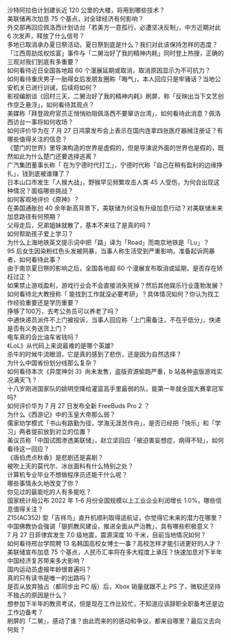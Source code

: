 沙特阿拉伯计划建长近 120 公里的大楼，将用到哪些技术？  
美联储再次加息 75 个基点，对全球经济有何影响？  
外交部再回应佩洛西计划访台「若美方一意孤行，必遭坚决反制」，中方近期对此 6 次发声，释放了什么信号？  
多地已取消承办夏日祭活动，夏日祭到底是什么？我们对此该保持怎样的态度？  
「江西周劼炫权炫富」事件与「二舅治好了我的精神内耗」同时登上热搜，正确的三观对我们到底有多重要？  
如何看待近日全国各地超 60 个漫展延期或取消，取消原因显示为不可抗力？  
如何看待重庆男子一胎得女后发朋友圈称「晦气」，本人回应只是牢骚话？当地公安机关已进行训诫，后续将如何？  
影视编剧谈《回村三天，二舅治好了我的精神内耗》刷屏，称「反映出当下文艺创作空乏悬浮」，如何看待其观点？  
美媒称「拜登政府官员正悄悄劝阻佩洛西不要窜访台湾」，如何看待此消息？佩洛西访台一事将如何收场？  
如何评价华为在 7 月 27 日鸿蒙发布会上表示在国内连拿四张医疗器械注册证？有哪些值得关注的信息？  
《楚门的世界》里导演构造的世界是虚假的，但是导演说外面的世界也是假的，既然如此为什么楚门还要选择逃离？  
广汽集团董事长称「 在为宁德时代打工」，宁德时代称「自己在稍有盈利的边缘挣扎」，钱到底被谁赚了？  
日本山口市发生「人猴大战」，野猴罕见频繁攻击人类  45 人受伤，为何会出现这种情况？面临哪些挑战？  
如何客观地评价《原神》？  
在美国通胀创 40 余年新高背景下，美联储为何没有升级加息行动？对美联储未来加息路径有何预期？  
父母走后，兄弟姐妹就散了，基本不来往了是真的吗？  
如何帮助孩子爱上学习？  
为什么上海地铁英文提示词中把「路」译为「Road」而南京地铁是「Lu」？  
95 后女生因染粉红色头发被网暴，当事人称生活受到严重影响，准备起诉网暴者，如何看待此事？  
由于南京夏日祭的影响之后，全国各地超 60 个漫展宣布取消或延期，是否存在矫枉过正？  
如果禁止游戏盈利，游戏行业会不会直接消失死掉？然后其他娱乐行业蓬勃发展？  
如何看待北大教授称「 能找到工作就没必要考研」？具体情况如何？你认为找工作经验重要还是学历重要？  
挣够了100万，去考公务员可以养老了吗？  
中通快递员派件不上门被投诉，当事人回应称「上门需备注，不在乎低分」，快递是否有义务送货上门？  
电车真的会比油车省钱吗？  
《LoL》从代码上来说最难的是哪个英雄?  
杀牛的时候牛流眼泪，它是真的感到了悲伤，还是因为自然选择？  
为什么中国省份划分线那么复杂？  
如何看待本次《异度神剑 3》尚未发售，盗版资源偷跑严重，b 站各种盗版游戏实况满天飞？  
十八岁刚进国家队的姚明空降给灌篮高手里最弱的队，能第一年就全国大赛拿冠军吗?  
如何评价华为 7 月 27 日发布全新 FreeBuds Pro 2 ？  
为什么《西游记》中的玉皇大帝那么弱？  
儒家劝学模式「书山有路勤为径，学海无涯苦作舟」，是否已经把「快乐」和「学习」两者提前放到对立的位置？  
美议员称「中国试图渗透美联储」，赵立坚回应「被迫害妄想症，病得不轻」，如何看待这一回应？  
《唐伯虎点秋香》是悲剧还是喜剧？  
被吹上天的莫代尔、冰丝面料有什么特别之处？  
计算机专业毕业不想做程序员还能干什么呢？  
哪些事情永久地改变了你？  
你见过的最能吃的人有多能吃？  
国家统计局公布 2022 年 1-6 月份全国规模以上工业企业利润增长 1.0%，哪些信息值得关注？  
Z15(AC352) 型「吉祥鸟」直升机顺利取得适航证，你觉得它未来的潜力在哪里？  
中国佛教协会强调「狠抓教风建设，推进全面从严治教」，具有哪些积极意义？  
7 月 27 日菲律宾发生 7.0 级地震，震源深度 10 千米，目前当地情况如何？  
如何看待邢台学院聘 13 名韩国高校女博士一事？高校怎样才能引进更好的人才？  
美联储宣布加息 75 个基点，人民币汇率将在多大程度上承压？快速加息对下半年中国经济复苏带来多大影响？  
国内运动员虚报年龄很普遍吗？  
真的只有读书是唯一的出路吗？  
是否从放弃独占（都同步出 PC 版）后，Xbox 销量就跟不上 PS 了，微软还坚持不独占的原因是什么？  
想参加下半年的教资考试，但是现在工作比较忙，不知道应该辞职全职备考还是边工作边备考？  
刷屏的「二舅」，感动了谁？由此而来的的感动和争议，都来自哪里？最后又去向何处？  

